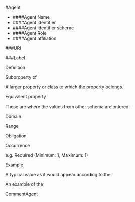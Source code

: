 #Agent

* ####Agent Name
* ####Agent identifier
* ####Agent identifier scheme
* ####Agent Role
* ####Agent affiliation


###URI

###Label

Definition

Subproperty of

A larger property or class to which the property belongs.

Equivalent property

These are where the values from other schema are entered.

Domain

Range

Obligation

Occurrence

e.g. Required (Minimum: 1, Maximum: 1)

Example

A typical value as it would appear according to the

An example of the

CommentAgent


